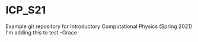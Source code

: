 # ICP_S21
Example git repository for Introductory Computational Physics (Spring 2021)
I'm adding this to test -Grace 
